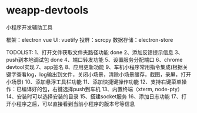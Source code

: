 # weapp-devtools
小程序开发辅助工具

框架：electron vue
UI: vuetify
投屏：scrcpy
数据存储：electron-store

TODOLIST:
1、打开文件获取文件夹路径功能  done
2、添加反馈提示信息
3、push到本地调试包 done
4、端口转发功能
5、设置服务分配端口
6、chrome devtool实现
7、app签名
8、应用更新功能
9、车机小程序常用指令集成(根据关键字查看log，log输出到文件，关闭小场景，清除小场景缓存，截图，录屏，打开小场景)
10、添加悬浮工具栏功能
11、添加快捷键操作功能
12、支持右键菜单操作：已编译好的包，右键选择push到车机
13、内置终端（xterm, node-pty）
14、安装时可以选择安装的目录
15、搭建socket服务
16、添加日志功能
17、打开小程序之后，可以直接看到当前小程序的版本号等信息